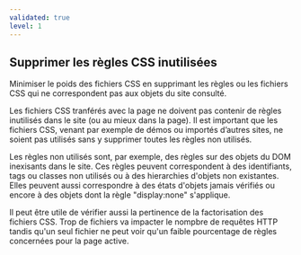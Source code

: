 ```yaml
---
validated: true
level: 1
---
```


## Supprimer les règles CSS inutilisées

Minimiser le poids des fichiers CSS en supprimant les règles ou les fichiers CSS qui ne correspondent pas aux objets du site consulté.

Les fichiers CSS tranférés avec la page ne doivent pas contenir de règles inutilisés dans le site (ou au mieux dans la page).
Il est important que les fichiers CSS, venant par exemple de démos ou importés d’autres sites, ne soient pas utilisés sans y supprimer toutes les règles non utilisés.

Les règles non utilisés sont, par exemple, des règles sur des objets du DOM inexisants dans le site.
Ces règles peuvent correspondent à des identifiants, tags ou classes non utilisés ou à des hierarchies d'objets non existantes.
Elles peuvent aussi correspondre à des états d'objets jamais vérifiés ou encore à des objets dont la règle "display:none" s'applique.

Il peut être utile de vérifier aussi la pertinence de la factorisation des fichiers CSS.
Trop de fichiers va impacter le nompbre de requêtes HTTP tandis qu'un seul fichier ne peut voir qu'un faible pourcentage de règles concernées pour la page active.
